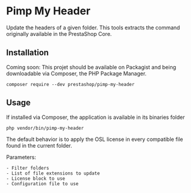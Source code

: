 # Pimp My Header

Update the headers of a given folder. This tools extracts the command originally available in the PrestaShop Core.

## Installation

Coming soon: This projet should be available on Packagist and being downloadable via Composer, the PHP Package Manager.

```
composer require --dev prestashop/pimp-my-header
```

## Usage

If installed via Composer, the application is available in its binaries folder

```
php vendor/bin/pimp-my-header
```

The default behavior is to apply the OSL license in every compatible file found in the current folder.

Parameters:

```
- Filter folders
- List of file extensions to update
- License block to use
- Configuration file to use
```